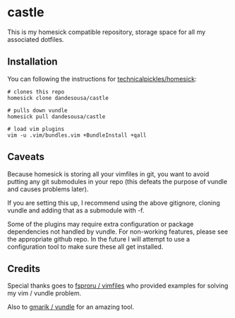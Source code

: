 # castle

This is my homesick compatible repository, storage space for all my associated dotfiles.

## Installation 

You can following the instructions for [technicalpickles/homesick](https://github.com/technicalpickles/homesick):

```
# clones this repo
homesick clone dandesousa/castle

# pulls down vundle
homesick pull dandesousa/castle

# load vim plugins
vim -u .vim/bundles.vim +BundleInstall +qall
```

## Caveats

Because homesick is storing all your vimfiles in git, you want to avoid putting any git submodules in your repo (this defeats the purpose of vundle and causes problems later).

If you are setting this up, I recommend using the above gitignore, cloning vundle and adding that as a submodule with -f.

Some of the plugins may require extra configuration or package dependencies not handled by vundle. For non-working features, please see the appropriate github repo. In the future I will attempt to use a configuration tool to make sure these all get installed. 

## Credits

Special thanks goes to [fsproru / vimfiles](https://github.com/fsproru/vimfiles) who provided examples for solving my vim / vundle problem.

Also to [gmarik / vundle](https://github.com/gmarik/vundle) for an amazing tool.
